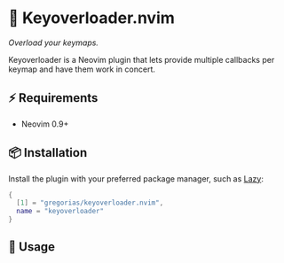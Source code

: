 # 🔑 Keyoverloader.nvim

_Overload your keymaps._

Keyoverloader is a Neovim plugin that lets provide multiple callbacks per
keymap and have them work in concert.

## ⚡️ Requirements

- Neovim 0.9+

## 📦 Installation

Install the plugin with your preferred package manager, such as [Lazy]:

```lua
{
  [1] = "gregorias/keyoverloader.nvim",
  name = "keyoverloader"
}
```

## 🚀 Usage

[Lazy]: https://github.com/folke/lazy.nvim
